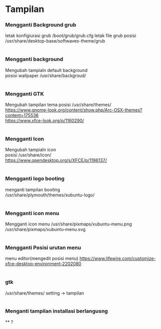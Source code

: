 # Tampilan

### Mengganti Background grub
letak konfigiurasi grub
/boot/grub/grub.cfg
letak file grub
posisi /usr/share/desktop-base/softwaves-theme/grub
<br><br>

### Mengganti background
Mengubah tampialn default background
<br>posisi wallpaper /usr/share/backgroud/
<br><br>

### Mengganti GTK
Mengubah tampilan tema
posisi /usr/share/themes/
<br>https://www.gnome-look.org/content/show.php/Arc-OSX-themes?content=175536
<br>https://www.xfce-look.org/p/1160290/
<br><br>

### Mengganti Icon
Mengubah tampialn icon
<br>posisi /usr/share/icon/
<br>https://www.opendesktop.org/s/XFCE/p/1196137/
<br><br>

### Mengganti logo booting
menganti tampilan booting
<br>/usr/share/plymouth/themes/xubuntu-logo/
<br><br>

### Mengganti icon menu
Mengganti icon menu
/usr/share/pixmaps/xubuntu-menu.png
/usr/share/pixmaps/xubuntu-menu.svg
<br><br>

### Mengganti Posisi urutan menu
menu editor(mengedit posisi menu)
https://www.lifewire.com/customize-xfce-desktop-environment-2202080
<br><br>

### gtk
/usr/share/themes/
setting -> tampilan
<br><br>

### Menganti tampilan installasi berlangusng
** ?
